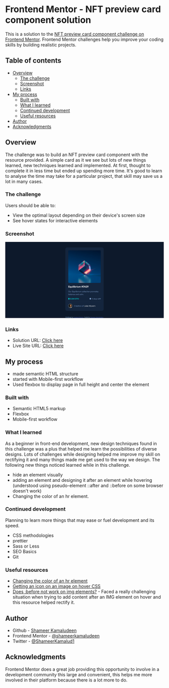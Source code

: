 # Frontend Mentor - NFT preview card component solution

This is a solution to the [NFT preview card component challenge on Frontend Mentor](https://www.frontendmentor.io/challenges/nft-preview-card-component-SbdUL_w0U). Frontend Mentor challenges help you improve your coding skills by building realistic projects. 

## Table of contents

- [Overview](#overview)
  - [The challenge](#the-challenge)
  - [Screenshot](#screenshot)
  - [Links](#links)
- [My process](#my-process)
  - [Built with](#built-with)
  - [What I learned](#what-i-learned)
  - [Continued development](#continued-development)
  - [Useful resources](#useful-resources)
- [Author](#author)
- [Acknowledgments](#acknowledgments)

## Overview

The challenge was to build an NFT preview card component with the resource provided. A simple card as it we see but lots of new things learned, new techniques learned and implemented. At first, thought to complete it in less time but ended up spending more time. It's good to learn to analyse the time may take for a particular project, that skill may save us a lot in many cases.

### The challenge

Users should be able to:

- View the optimal layout depending on their device's screen size
- See hover states for interactive elements

### Screenshot

![](./screenshot.png)

### Links

- Solution URL: [Click here](https://github.com/shameerkamaludeen/nft-preview-card-component)
- Live Site URL: [Click here](https://shameerkamaludeen.github.io/nft-preview-card-component/)

## My process
- made semantic HTML structure
- started with Mobile-first workflow
- Used flexbox to display page in full height and center the element

### Built with

- Semantic HTML5 markup
- Flexbox
- Mobile-first workflow

### What I learned

As a beginner in front-end development, new design techniques found in this challenge was a plus that helped me learn the possibilities of diverse designs. Lots of challenges while designing helped me improve my skill on rectifying it and many things made me get used to the way we design. The following new things noticed learned while in this challenge.    
- hide an element visually
- adding an element and designing it after an element while hovering (understood using pseudo-element ::after and ::before on some browser doesn't work)
- Changing the color of an hr element.

### Continued development

Planning to learn more things that may ease or fuel development and its speed.
- CSS methodologies
- prettier
- Sass or Less
- SEO Basics
- Git

### Useful resources

- [Changing the color of an hr element](https://stackoverflow.com/q/6382023/3877538)
- [Getting an icon on an image on hover CSS](https://stackoverflow.com/q/49630856/3877538)
- [Does :before not work on img elements?](https://stackoverflow.com/q/5843035/3877538) - Faced a really challenging situation when trying to add content after an IMG element on hover and this resource helped rectify it.

## Author

- Github - [Shameer Kamaludeen](https://github.com/shameerkamaludeen)
- Frontend Mentor - [@shameerkamaludeen](https://www.frontendmentor.io/profile/shameerkamaludeen)
- Twitter - [@ShameerKamalud1](https://twitter.com/ShameerKamalud1)

## Acknowledgments
Frontend Mentor does a great job providing this opportunity to involve in a development community this large and convenient, this helps me more involved in their platform because there is a lot more to do.
